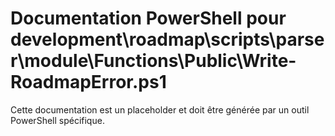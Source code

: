 # Documentation PowerShell pour development\roadmap\scripts\parser\module\Functions\Public\Write-RoadmapError.ps1

Cette documentation est un placeholder et doit être générée par un outil PowerShell spécifique.
